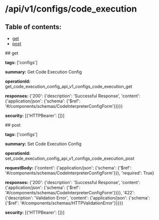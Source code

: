 # /api/v1/configs/code_execution

## Table of contents:
- [get](#get)
- [post](#post)

<a name="get" />
## get

**tags:** ['configs']

**summary:** Get Code Execution Config

**operationId:** get_code_execution_config_api_v1_configs_code_execution_get

**responses:** {'200': {'description': 'Successful Response', 'content': {'application/json': {'schema': {'$ref': '#/components/schemas/CodeInterpreterConfigForm'}}}}}

**security:** [{'HTTPBearer': []}]

<a name="post" />
## post

**tags:** ['configs']

**summary:** Set Code Execution Config

**operationId:** set_code_execution_config_api_v1_configs_code_execution_post

**requestBody:** {'content': {'application/json': {'schema': {'$ref': '#/components/schemas/CodeInterpreterConfigForm'}}}, 'required': True}

**responses:** {'200': {'description': 'Successful Response', 'content': {'application/json': {'schema': {'$ref': '#/components/schemas/CodeInterpreterConfigForm'}}}}, '422': {'description': 'Validation Error', 'content': {'application/json': {'schema': {'$ref': '#/components/schemas/HTTPValidationError'}}}}}

**security:** [{'HTTPBearer': []}]

